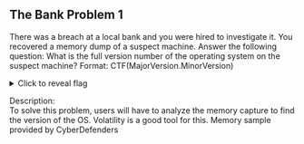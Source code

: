 ## The Bank Problem 1
There was a breach at a local bank and you were hired to investigate it. You recovered a memory dump of a suspect machine. Answer the following question:
What is the full version number of the operating system on the suspect machine? Format: CTF(MajorVersion.MinorVersion)
<details>
  <summary>Click to reveal flag</summary>
  
  Flag: CTF(15.2600)
  
</details>

Description:<br> 
To solve this problem, users will have to analyze the memory capture to find the version of the OS. Volatility is a good tool for this. Memory sample provided by CyberDefenders
